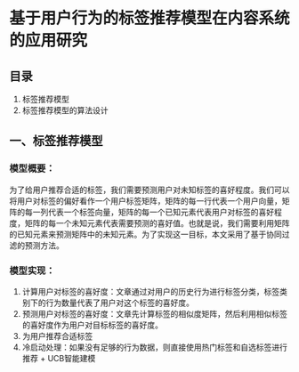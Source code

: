 # 基于用户行为的标签推荐模型在内容系统的应用研究

## 目录

1. 标签推荐模型
2. 标签推荐模型的算法设计



## 一、标签推荐模型

### 模型概要：

为了给用户推荐合适的标签，我们需要预测用户对未知标签的喜好程度。我们可以将用户对标签的偏好看作一个用户标签矩阵，矩阵的每一行代表一个用户向量，矩阵的每一列代表一个标签向量，矩阵的每一个已知元素代表用户对标签的喜好程度，矩阵的每一个未知元素代表需要预测的喜好值。也就是说，我们需要利用矩阵的已知元素来预测矩阵中的未知元素。为了实现这一目标，本文采用了基于协同过滤的预测方法。



### 模型实现：

1. 计算用户对标签的喜好度：文章通过对用户的历史行为进行标签分类，标签类别下的行为数量代表了用户对这个标签的喜好度。
2. 预测用户对标签的喜好度：文章先计算标签的相似度矩阵，然后利用相似标签的喜好度作为用户对目标标签的喜好度。
3. 为用户推荐合适标签
4. 冷启动处理：如果没有足够的行为数据，则直接使用热门标签和自选标签进行推荐 + UCB智能建模

